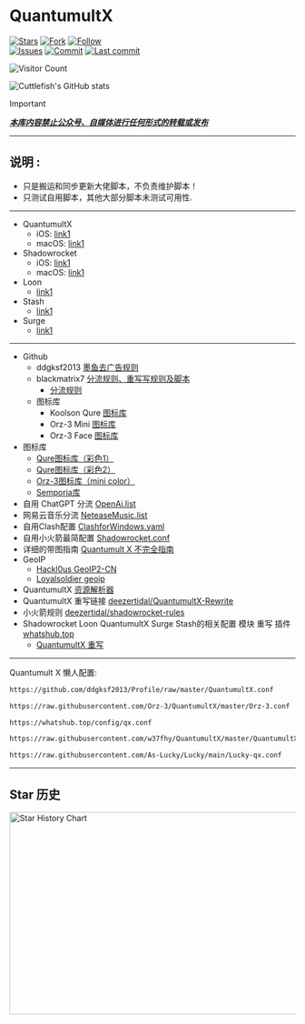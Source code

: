 # QuantumultX

[![Stars](https://img.shields.io/github/stars/septwong/QuantumultX)](https://github.com/septwong/QuantumultX/stargazers)
[![Fork](https://img.shields.io/github/forks/septwong/QuantumultX)](https://github.com/septwong/QuantumultX/network/members)
[![Follow](https://img.shields.io/github/followers/septwong?label=follow&style=social)](https://github.com/septwong)\
[![Issues](https://img.shields.io/github/issues/septwong/QuantumultX)](https://github.com/septwong/QuantumultX/issues)
[![Commit](https://img.shields.io/github/commit-activity/m/septwong/QuantumultX?label=Commits)](https://github.com/septwong/QuantumultX/commits/master)
[![Last commit](https://img.shields.io/github/last-commit/septwong/QuantumultX)](https://github.com/septwong)
<!-- [![Telegram](https://img.shields.io/badge/Telegram-Channel-33A8E3)](https://t.me/ddgksf2021) -->

![Visitor Count](https://profile-counter.glitch.me/septwong/count.svg)  

![Cuttlefish's GitHub stats](https://github-readme-stats.vercel.app/api?username=septwong&show_icons=true&count_private=true&theme=vue)  

> [!IMPORTANT]
> [***本库内容禁止公众号、自媒体进行任何形式的转载或发布***](https://github.com/septwong/QuantumultX/issues)

---

## 说明 :
- 只是搬运和同步更新大佬脚本，不负责维护脚本！
- 只测试自用脚本，其他大部分脚本未测试可用性.
  
---

- QuantumultX
  - iOS: [link1](https://raw.githubusercontent.com/septwong/QuantumultX/refs/heads/main/xintaikeji/QuantumultX-iOS.conf)
  - macOS: [link1](https://raw.githubusercontent.com/septwong/QuantumultX/refs/heads/main/xintaikeji/QuantumultX-macOS.conf)
- Shadowrocket
  - iOS: [link1](https://raw.githubusercontent.com/septwong/QuantumultX/refs/heads/main/xintaikeji/Shadowrocket-iOS.conf)
  - macOS: [link1](https://raw.githubusercontent.com/septwong/QuantumultX/refs/heads/main/xintaikeji/Shadowrocket-macOS.conf)
- Loon
  - [link1](https://raw.githubusercontent.com/septwong/QuantumultX/refs/heads/main/xintaikeji/Loon.conf)
- Stash
  - [link1](https://raw.githubusercontent.com/septwong/QuantumultX/refs/heads/main/xintaikeji/Stash.yaml)
- Surge
  - [link1](https://raw.githubusercontent.com/septwong/QuantumultX/refs/heads/main/xintaikeji/Surge.conf)

---

- Github 
  - ddgksf2013 [墨鱼去广告规则](https://github.com/ddgksf2013/ddgksf2013)
  - blackmatrix7 [分流规则、重写写规则及脚本](https://github.com/blackmatrix7/ios_rule_script)
    - [分流规则](https://github.com/blackmatrix7/ios_rule_script/tree/master/rule/QuantumultX)
  - 图标库
    - Koolson Qure [图标库](https://github.com/Koolson/Qure)
    - Orz-3 Mini [图标库](https://github.com/Orz-3/mini)
    - Orz-3 Face [图标库](https://github.com/Orz-3/face)
- 图标库
  - [Qure图标库（彩色1）](https://quantumult.app/x/open-app/ui?module=gallery&type=icon&action=add&content=%5B%0A%20%20%20%20%22https%3A%2F%2Fgithub.com%2FKoolson%2FQure%2Fraw%2Fmaster%2FOther%2FQureColor-All.json%22%0A%5D)
  - [Qure图标库（彩色2）](https://quantumult.app/x/open-app/ui?module=gallery&type=icon&action=add&content=%5B%0A%20%20%20%20%22https%3A%2F%2Fraw.githubusercontent.com%2FKoolson%2FQure%2Fmaster%2FOther%2FQureColor.json%22%0A%5D)
  <!-- - [Qure图标库（mini）](https://quantumult.app/x/open-app/ui?module=gallery&type=icon&action=add&content=%5B%0A%20%20%20%20%22https%3A%2F%2Fraw.githubusercontent.com%2FKoolson%2FQure%2Fmaster%2FOther%2FQuremini.json%22%0A%5D) -->
  <!-- - [Orz-3图标库（mini style）](https://quantumult.app/x/open-app/ui?module=gallery&type=icon&action=add&content=%5B%0A%20%20%20%20%22https%3A%2F%2Fgithub.com%2FOrz-3%2Fmini%2Fraw%2Fmaster%2Fmini.json%22%0A%5D) -->
  - [Orz-3图标库（mini color）](https://quantumult.app/x/open-app/ui?module=gallery&type=icon&action=add&content=%5B%0A%20%20%20%20%22https%3A%2F%2Fraw.githubusercontent.com%2FOrz-3%2Fmini%2Fmaster%2FminiColor.json%22%0A%5D)
  - [Semporia库 ](https://quantumult.app/x/open-app/ui?module=gallery&type=icon&action=add&content=%5B%0A%20%20%20%20%22https%3A%2F%2Fraw.githubusercontent.com%2FSemporia%2FHand-Painted-icon%2Fmaster%2FSemporia.json%22%0A%5D)
- 自用 ChatGPT 分流 [OpenAi.list](https://raw.githubusercontent.com/ddgksf2013/Filter/master/OpenAi.list)
- 网易云音乐分流 [NeteaseMusic.list](https://github.com/ddgksf2013/Filter/raw/master/NeteaseMusic.list)
- 自用Clash配置 [ClashforWindows.yaml](https://raw.githubusercontent.com/ddgksf2013/Profile/master/ClashforWindows.yaml)
- 自用小火箭最简配置 [Shadowrocket.conf](https://github.com/ddgksf2013/Profile/raw/master/Shadowrocket.conf)
- 详细的带图指南 [Quantumult X 不完全指南](https://www.notion.so/Quantumult-X-1d32ddc6e61c4892ad2ec5ea47f00917#bb2dce7c01114955bbdbbd222f2a5fcf)
- GeoIP 
  - [Hackl0us GeoIP2-CN](https://github.com/Hackl0us/GeoIP2-CN/raw/release/Country.mmdb)
  - [Loyalsoldier geoip](https://raw.githubusercontent.com/Loyalsoldier/geoip/release/Country.mmdb)
- QuantumultX [资源解析器](https://github.com/KOP-XIAO/QuantumultX/blob/master/Scripts/resource-parser.js)
- QuantumultX 重写链接 [deezertidal/QuantumultX-Rewrite](https://github.com/deezertidal/QuantumultX-Rewrite?tab=readme-ov-file)
- 小火箭规则 [deezertidal/shadowrocket-rules](https://github.com/deezertidal/shadowrocket-rules)
- Shadowrocket Loon QuantumultX Surge Stash的相关配置 模块 重写 插件 [whatshub.top](https://whatshub.top/)
  - [QuantumultX 重写](https://whatshub.top/quantumultx)

---

Quantumult X 懒人配置:

```html
https://github.com/ddgksf2013/Profile/raw/master/QuantumultX.conf
```

```html
https://raw.githubusercontent.com/Orz-3/QuantumultX/master/Orz-3.conf
```

```html
https://whatshub.top/config/qx.conf
```

```html
https://raw.githubusercontent.com/w37fhy/QuantumultX/master/QuantumultX_diy.conf
```

```html
https://raw.githubusercontent.com/As-Lucky/Lucky/main/Lucky-qx.conf
```

---

## Star 历史
<img src="https://api.star-history.com/svg?repos=septwong/QuantumultX&type=Date" alt="Star History Chart" width="600" height="356" align="center">
